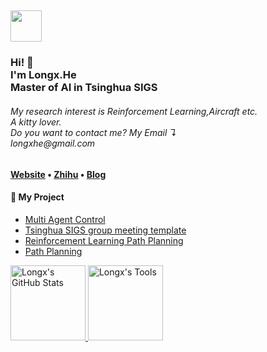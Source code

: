 <!-- Hi there! Feel free to make this your own but don't use my data. Attributions are welcomed --> 
<h2><img src="https://media.giphy.com/media/mGcNjsfWAjY5AEZNw6/giphy.gif" width="50"></h2>
<h3>Hi! 👋<br>I'm Longx.He<br>Master of AI in Tsinghua SIGS</h3>
<h6>My research interest is Reinforcement Learning,Aircraft etc.<br>A kitty lover.<br>Do you want to contact me? My Email ↴<br>longxhe@gmail.com</h6> 

<h4> <a href="https://say-hello2y.github.io/">Website</a> • <a href="https://www.zhihu.com/people/love2you">Zhihu</a> • <a href="https://blog.csdn.net/SayHello2You?spm=1000.2115.3001.5343">Blog</a> </h4>

<h4>📕 My Project</h4>

<!-- BLOG-POST-LIST:START -->
- [Multi Agent Control](https://github.com/Say-Hello2y/MultiAgentSystem)
- [Tsinghua SIGS group meeting template](https://github.com/Say-Hello2y/Tsinghua-SIGS-Group-Meeting-Template)
- [Reinforcement Learning Path Planning](https://github.com/Say-Hello2y/reforcementLearningPathplanner)
- [Path Planning](https://github.com/Say-Hello2y/Path-planning-for-robots)
<!-- BLOG-POST-LIST:END -->
<a href="https://https://dromara.org">
<img height="120px" src="https://github-readme-stats.vercel.app/api?username=Say-Hello2y&hide_title=true&hide_border=true&show_icons=true&include_all_commits=true&count_private=true&line_height=21&text_color=000&icon_color=000&bg_color=0,ea6161,ffc64d,fffc4d,52fa5a&theme=graywhite" alt="Longx's GitHub Stats"/>
<img height="120px" src="https://github-readme-stats.vercel.app/api/top-langs/?username=Say-Hello2y&hide=html&hide_title=true&hide_border=true&layout=compact&langs_count=7&exclude_repo=comp426,Redventures-Movie-Quotes&text_color=000&icon_color=fff&bg_color=0,52fa5a,4dfcff,c64dff&theme=graywhite" alt="Longx's Tools"/>
</a>

